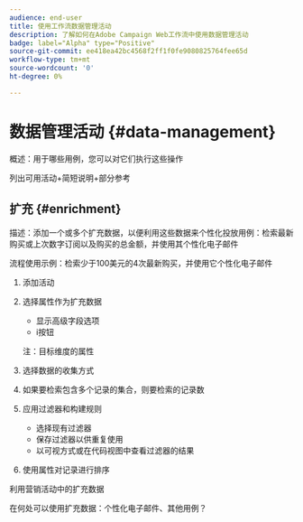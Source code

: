 ```yaml
---
audience: end-user
title: 使用工作流数据管理活动
description: 了解如何在Adobe Campaign Web工作流中使用数据管理活动
badge: label="Alpha" type="Positive"
source-git-commit: ee418ea42bc4568f2ff1f0fe9080825764fee65d
workflow-type: tm+mt
source-wordcount: '0'
ht-degree: 0%

---
```


# 数据管理活动 {#data-management}

概述：用于哪些用例，您可以对它们执行这些操作

列出可用活动+简短说明+部分参考

## 扩充 {#enrichment}

描述：添加一个或多个扩充数据，以便利用这些数据来个性化投放用例：检索最新购买或上次数字订阅以及购买的总金额，并使用其个性化电子邮件

流程使用示例：检索少于100美元的4次最新购买，并使用它个性化电子邮件
1. 添加活动
1. 选择属性作为扩充数据

   + 显示高级字段选项
   + i按钮

   注：目标维度的属性

1. 选择数据的收集方式
1. 如果要检索包含多个记录的集合，则要检索的记录数
1. 应用过滤器和构建规则

   + 选择现有过滤器
   + 保存过滤器以供重复使用
   + 以可视方式或在代码视图中查看过滤器的结果

1. 使用属性对记录进行排序

利用营销活动中的扩充数据

在何处可以使用扩充数据：个性化电子邮件、其他用例？
